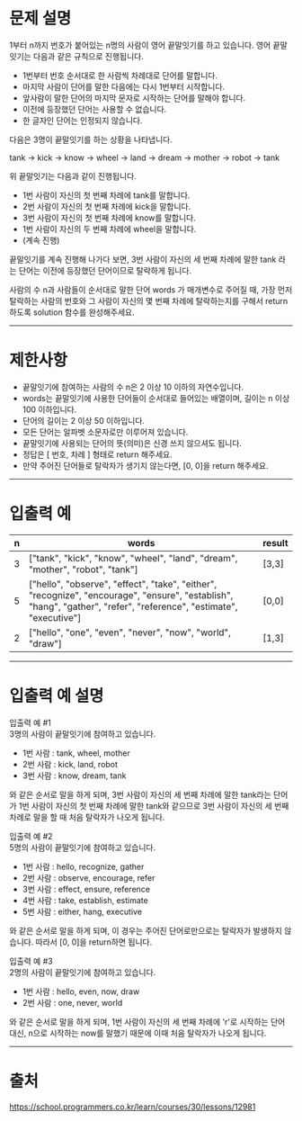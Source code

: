 # 문제 설명
1부터 n까지 번호가 붙어있는 n명의 사람이 영어 끝말잇기를 하고 있습니다. 영어 끝말잇기는 다음과 같은 규칙으로 진행됩니다.

* 1번부터 번호 순서대로 한 사람씩 차례대로 단어를 말합니다.
* 마지막 사람이 단어를 말한 다음에는 다시 1번부터 시작합니다.
* 앞사람이 말한 단어의 마지막 문자로 시작하는 단어를 말해야 합니다.
* 이전에 등장했던 단어는 사용할 수 없습니다.
* 한 글자인 단어는 인정되지 않습니다.  

다음은 3명이 끝말잇기를 하는 상황을 나타냅니다.

tank → kick → know → wheel → land → dream → mother → robot → tank

위 끝말잇기는 다음과 같이 진행됩니다.

* 1번 사람이 자신의 첫 번째 차례에 tank를 말합니다.
* 2번 사람이 자신의 첫 번째 차례에 kick을 말합니다.
* 3번 사람이 자신의 첫 번째 차례에 know를 말합니다.
* 1번 사람이 자신의 두 번째 차례에 wheel을 말합니다.
* (계속 진행)  

끝말잇기를 계속 진행해 나가다 보면, 3번 사람이 자신의 세 번째 차례에 말한 tank 라는 단어는 이전에 등장했던 단어이므로 탈락하게 됩니다.

사람의 수 n과 사람들이 순서대로 말한 단어 words 가 매개변수로 주어질 때, 가장 먼저 탈락하는 사람의 번호와 그 사람이 자신의 몇 번째 차례에 탈락하는지를 구해서 return 하도록 solution 함수를 완성해주세요.
<hr/>

# 제한사항

* 끝말잇기에 참여하는 사람의 수 n은 2 이상 10 이하의 자연수입니다.
* words는 끝말잇기에 사용한 단어들이 순서대로 들어있는 배열이며, 길이는 n 이상 100 이하입니다.
* 단어의 길이는 2 이상 50 이하입니다.
* 모든 단어는 알파벳 소문자로만 이루어져 있습니다.
* 끝말잇기에 사용되는 단어의 뜻(의미)은 신경 쓰지 않으셔도 됩니다.
* 정답은 [ 번호, 차례 ] 형태로 return 해주세요.
* 만약 주어진 단어들로 탈락자가 생기지 않는다면, [0, 0]을 return 해주세요.

<hr/>

# 입출력 예
| n	  | words                                                                                                                                                              | result |
|-----|--------------------------------------------------------------------------------------------------------------------------------------------------------------------|--------|
| 3   | ["tank", "kick", "know", "wheel", "land", "dream", "mother", "robot", "tank"]                                                                                      | [3,3]  |
| 5	  | ["hello", "observe", "effect", "take", "either", "recognize", "encourage", "ensure", "establish", "hang", "gather", "refer", "reference", "estimate", "executive"] | [0,0]  |
| 2	  | 	["hello", "one", "even", "never", "now", "world", "draw"]	                                                                                                        | [1,3]  |

<hr/>

# 입출력 예 설명
입출력 예 #1  
3명의 사람이 끝말잇기에 참여하고 있습니다.

* 1번 사람 : tank, wheel, mother
* 2번 사람 : kick, land, robot
* 3번 사람 : know, dream, tank  

와 같은 순서로 말을 하게 되며, 3번 사람이 자신의 세 번째 차례에 말한 tank라는 단어가 1번 사람이 자신의 첫 번째 차례에 말한 tank와 같으므로 3번 사람이 자신의 세 번째 차례로 말을 할 때 처음 탈락자가 나오게 됩니다.

입출력 예 #2  
5명의 사람이 끝말잇기에 참여하고 있습니다.

* 1번 사람 : hello, recognize, gather
* 2번 사람 : observe, encourage, refer
* 3번 사람 : effect, ensure, reference
* 4번 사람 : take, establish, estimate
* 5번 사람 : either, hang, executive  

와 같은 순서로 말을 하게 되며, 이 경우는 주어진 단어로만으로는 탈락자가 발생하지 않습니다. 따라서 [0, 0]을 return하면 됩니다.

입출력 예 #3  
2명의 사람이 끝말잇기에 참여하고 있습니다.

* 1번 사람 : hello, even, now, draw
* 2번 사람 : one, never, world  

와 같은 순서로 말을 하게 되며, 1번 사람이 자신의 세 번째 차례에 'r'로 시작하는 단어 대신, n으로 시작하는 now를 말했기 때문에 이때 처음 탈락자가 나오게 됩니다.
<hr/>

# 출처
https://school.programmers.co.kr/learn/courses/30/lessons/12981